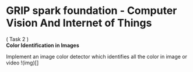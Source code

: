 # GRIP spark foundation - Computer Vision And Internet of Things
( Task 2 )</br>
**Color Identification in Images**

Implement an image color detector which identifies all the color in image or video
!(img)[]
